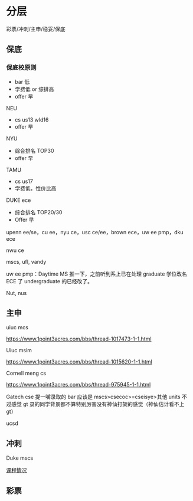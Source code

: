 # 分层

彩票/冲刺/主申/稳妥/保底

## 保底

### 保底校原则

- bar 低
- 学费低 or 综排高
- offer 早

NEU

- cs us13 wld16
- offer 早

NYU

- 综合排名 TOP30
- offer 早

TAMU

- cs us17
- 学费低，性价比高

DUKE ece

- 综合排名 TOP20/30
- Offer 早

upenn ee/se，cu ee，nyu ce，usc ce/ee，brown ece，uw ee pmp，dku ece

nwu ce

mscs, ufl, vandy

uw ee pmp：Daytime MS 推一下，之前听到系上已在处理 graduate 学位改名 ECE 了 undergraduate 的已经改了。

Nut, nus

## 主申

uiuc mcs

https://www.1point3acres.com/bbs/thread-1017473-1-1.html

Uiuc msim

https://www.1point3acres.com/bbs/thread-1015620-1-1.html

Cornell meng cs

https://www.1point3acres.com/bbs/thread-975945-1-1.html

Gatech cse 提一嘴录取的 bar 应该是 mscs>csecoc>=cseisye>其他 units 不过感觉 gt 录的同学背景都不算特别厉害没有神仙打架的感觉（神仙估计看不上 gt）

ucsd



## 冲刺

Duke mscs

[课程情况](https://www.1point3acres.com/bbs/thread-984641-1-1.html)

## 彩票
